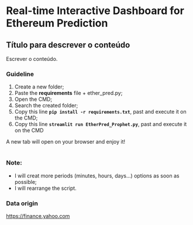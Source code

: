 # Real-time Interactive Dashboard for Ethereum Prediction

## Título para descrever o conteúdo

Escrever o conteúdo.    

### Guideline 
 1. Create a new folder;
 2. Paste the **requirements** file + ether_pred.py;
 3. Open the CMD;
 4. Search the created folder;
 5. Copy this line **`pip install -r requirements.txt`**, past and execute it on the CMD;
 6. Copy this line **`streamlit run EtherPred_Prophet.py`**, past and execute it on the CMD

A new tab will open on your browser and enjoy it!   
#
### Note:
 - I will creat more periods (minutes, hours, days...) options as soon as possible;
 - I will rearrange the script. 

### Data origin
https://finance.yahoo.com
